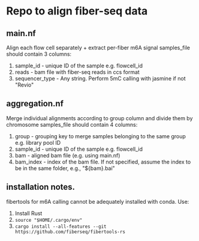# Repo to align fiber-seq data

## main.nf
Align each flow cell separately + extract per-fiber m6A signal
samples_file should contain 3 columns:
1) sample_id - unique ID of the sample e.g. flowcell_id
2) reads - bam file with fiber-seq reads in ccs format
3) sequencer_type - Any string. Perform 5mC calling with jasmine if not "Revio"

## aggregation.nf
Merge individual alignments according to group column and divide them by chromosome
samples_file should contain 4 columns:
1) group - grouping key to merge samples belonging to the same group e.g. library pool ID
2) sample_id - unique ID of the sample e.g. flowcell_id
3) bam - aligned bam file (e.g. using main.nf)
4) bam_index - index of the bam file. If not specified, assume the index to be in the same folder, e.g., "${bam}.bai"

## installation notes. 
fibertools for m6A calling cannot be adequately installed with conda.
Use:
1) Install Rust
2) `source "$HOME/.cargo/env"`
3) `cargo install --all-features --git https://github.com/fiberseq/fibertools-rs`

